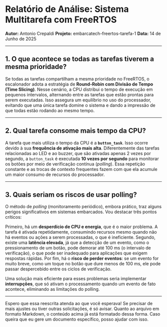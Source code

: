 # Relatório de Análise: Sistema Multitarefa com FreeRTOS

**Autor:** Antonio Crepaldi
**Projeto:** embarcatech-freertos-tarefa-1
**Data:** 14 de Junho de 2025

---

## 1. O que acontece se todas as tarefas tiverem a mesma prioridade?

Se todas as tarefas compartilham a mesma prioridade no FreeRTOS, o escalonador adota a estratégia de **Round-Robin com Divisão de Tempo (Time Slicing)**. Nesse cenário, a CPU distribui o tempo de execução em pequenos intervalos, alternando entre as tarefas que estão prontas para serem executadas. Isso assegura um equilíbrio no uso do processador, evitando que uma única tarefa domine o sistema e dando a impressão de que todas estão rodando ao mesmo tempo.

---

## 2. Qual tarefa consome mais tempo da CPU?

A tarefa que mais utiliza o tempo da CPU é a **`button_task`**. Isso ocorre devido à sua **frequência de ativação mais alta**. Diferentemente das tarefas relacionadas ao LED e ao buzzer, que são ativadas apenas 2 vezes por segundo, a `button_task` é executada **10 vezes por segundo** para monitorar os botões por meio de verificação contínua (*polling*). Essa repetição constante e as trocas de contexto frequentes fazem com que ela acumule um maior consumo de recursos do processador.

---

## 3. Quais seriam os riscos de usar polling?

O método de *polling* (monitoramento periódico), embora prático, traz alguns perigos significativos em sistemas embarcados. Vou destacar três pontos críticos:

Primeiro, há um **desperdício de CPU e energia**, que é o maior problema. A tarefa é ativada repetidamente, consumindo recursos mesmo quando não há eventos ou ações a serem processadas, o que é ineficiente. Segundo, existe uma **latência elevada**, já que a detecção de um evento, como o pressionamento de um botão, pode demorar até 100 ms (o intervalo de verificação), o que pode ser inadequado para aplicações que exigem respostas rápidas. Por fim, há o **risco de perder eventos**: se um evento for muito breve, como um toque no botão que dure menos de 100 ms, ele pode passar despercebido entre os ciclos de verificação.

Uma solução mais eficiente para esses problemas seria implementar **interrupções**, que só ativam o processamento quando um evento de fato acontece, eliminando as limitações do polling.

---

Espero que essa reescrita atenda ao que você esperava! Se precisar de mais ajustes ou tiver outras solicitações, é só avisar. Quanto ao arquivo em formato Markdown, o conteúdo acima já está formatado dessa forma. Caso queira que eu gere um documento específico, posso ajudar com isso.